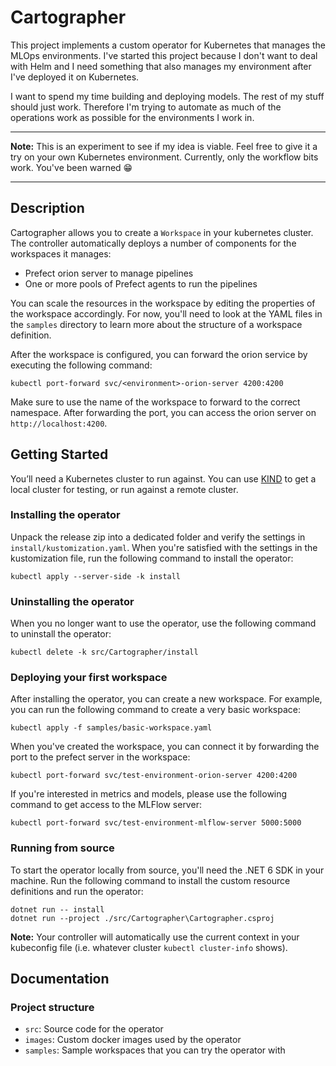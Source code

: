 # Cartographer

This project implements a custom operator for Kubernetes that manages the MLOps environments.
I've started this project because I don't want to deal with Helm and I need something that also manages my
environment after I've deployed it on Kubernetes.

I want to spend my time building and deploying models. The rest of my stuff should just work. Therefore I'm trying
to automate as much of the operations work as possible for the environments I work in.

------------------------------------------------------------------------------------------------------------------------

**Note:** This is an experiment to see if my idea is viable. Feel free to give it a try on your own Kubernetes environment. 
Currently, only the workflow bits work. You've been warned :grin:

------------------------------------------------------------------------------------------------------------------------

## Description

Cartographer allows you to create a `Workspace` in your kubernetes cluster. The controller automatically deploys 
a number of components for the workspaces it manages:

- Prefect orion server to manage pipelines
- One or more pools of Prefect agents to run the pipelines

You can scale the resources in the workspace by editing the properties of the workspace accordingly.
For now, you'll need to look at the YAML files in the `samples` directory to learn more about
the structure of a workspace definition.

After the workspace is configured, you can forward the orion service by executing the following command:

```
kubectl port-forward svc/<environment>-orion-server 4200:4200
```

Make sure to use the name of the workspace to forward to the correct namespace. 
After forwarding the port, you can access the orion server on `http://localhost:4200`.

## Getting Started

You’ll need a Kubernetes cluster to run against. You can use [KIND](https://sigs.k8s.io/kind) to get a local cluster
for testing, or run against a remote cluster. 

### Installing the operator

Unpack the release zip into a dedicated folder and verify the settings in `install/kustomization.yaml`. 
When you're satisfied with the settings in the kustomization file, run the following command
to install the operator:

```
kubectl apply --server-side -k install
```

### Uninstalling the operator

When you no longer want to use the operator, use the following command to uninstall
the operator:

```
kubectl delete -k src/Cartographer/install
```

### Deploying your first workspace

After installing the operator, you can create a new workspace. For example,
you can run the following command to create a very basic workspace:

```
kubectl apply -f samples/basic-workspace.yaml
```

When you've created the workspace, you can connect it by forwarding the port
to the prefect server in the workspace:

```
kubectl port-forward svc/test-environment-orion-server 4200:4200
```

If you're interested in metrics and models, please use the following command
to get access to the MLFlow server:

```
kubectl port-forward svc/test-environment-mlflow-server 5000:5000
```

### Running from source

To start the operator locally from source, you'll need the .NET 6 SDK in your machine.
Run the following command to install the custom resource definitions and run the operator:

```
dotnet run -- install
dotnet run --project ./src/Cartographer\Cartographer.csproj
```

**Note:** Your controller will automatically use the current context in your kubeconfig file 
(i.e. whatever cluster `kubectl cluster-info` shows). 

## Documentation

### Project structure

- `src`: Source code for the operator
- `images`: Custom docker images used by the operator
- `samples`: Sample workspaces that you can try the operator with
